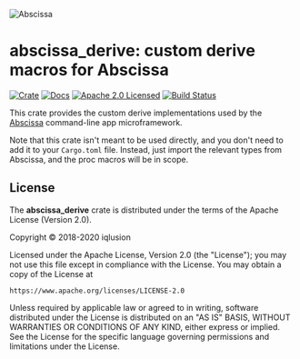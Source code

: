 ![Abscissa](https://www.iqlusion.io/img/github/iqlusioninc/abscissa/abscissa.svg)

# abscissa_derive: custom derive macros for Abscissa

[![Crate][crate-image]][crate-link]
[![Docs][docs-image]][docs-link]
[![Apache 2.0 Licensed][license-image]][license-link]
[![Build Status][build-image]][build-link]

This crate provides the custom derive implementations used by the
[Abscissa] command-line app microframework.

Note that this crate isn't meant to be used directly, and you don't need to
add it to your `Cargo.toml` file. Instead, just import the relevant types
from Abscissa, and the proc macros will be in scope.

## License

The **abscissa_derive** crate is distributed under the terms of the
Apache License (Version 2.0).

Copyright © 2018-2020 iqlusion

Licensed under the Apache License, Version 2.0 (the "License");
you may not use this file except in compliance with the License.
You may obtain a copy of the License at

    https://www.apache.org/licenses/LICENSE-2.0

Unless required by applicable law or agreed to in writing, software
distributed under the License is distributed on an "AS IS" BASIS,
WITHOUT WARRANTIES OR CONDITIONS OF ANY KIND, either express or implied.
See the License for the specific language governing permissions and
limitations under the License.

[//]: # (badges)

[crate-image]: https://img.shields.io/crates/v/abscissa_derive.svg
[crate-link]: https://crates.io/crates/abscissa_derive
[docs-image]: https://docs.rs/abscissa_core/badge.svg
[docs-link]: https://docs.rs/abscissa_core/
[license-image]: https://img.shields.io/badge/license-Apache2.0-blue.svg
[license-link]: https://github.com/iqlusioninc/abscissa/blob/main/LICENSE
[build-image]: https://github.com/iqlusioninc/abscissa/workflows/Rust/badge.svg?branch=main&event=push
[build-link]: https://github.com/iqlusioninc/abscissa/actions

[//]: # (general links)

[Abscissa]: https://github.com/iqlusioninc/abscissa
